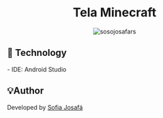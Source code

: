 <h1 align="center">Tela Minecraft</h1>
<div align="center">
<img alt="sosojosafars" src="https://github.com/user-attachments/assets/3e6fa7c8-4396-4d98-b2d9-c960f6e22af1" >
</div>
<h2 id=technology>🔎 Technology</h2>
- IDE: <a![android-brands-solid](https://github.com/user-attachments/assets/5be5bc31-5385-4e65-a3d9-743eb98b835e)
 href="https://developer.android.com/studio">Android Studio</a><br>

<h2 id=author>💡Author</h2>
Developed by <a href="https://www.linkedin.com/in/sofia-josaf%C3%A1-062a18310/" target="_blank">Sofia Josafá</a>

